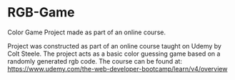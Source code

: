 # RGB-Game
Color Game Project made as part of an online course.


Project was constructed as part of an online course taught on Udemy by Colt Steele. The project acts as a basic color guessing game based
on a randomly generated rgb code. The course can be found at: https://www.udemy.com/the-web-developer-bootcamp/learn/v4/overview
